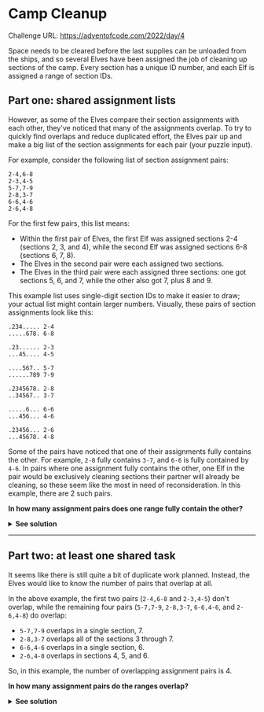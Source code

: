 # Camp Cleanup

Challenge URL: https://adventofcode.com/2022/day/4

Space needs to be cleared before the last supplies can be unloaded from the ships, and so several Elves have been assigned the job of cleaning up sections of the camp. Every section has a unique ID number, and each Elf is assigned a range of section IDs.

## Part one: shared assignment lists

However, as some of the Elves compare their section assignments with each other, they've noticed that many of the assignments overlap. To try to quickly find overlaps and reduce duplicated effort, the Elves pair up and make a big list of the section assignments for each pair (your puzzle input).

For example, consider the following list of section assignment pairs:

```
2-4,6-8
2-3,4-5
5-7,7-9
2-8,3-7
6-6,4-6
2-6,4-8
```

For the first few pairs, this list means:

- Within the first pair of Elves, the first Elf was assigned sections 2-4 (sections 2, 3, and 4), while the second Elf was assigned sections 6-8 (sections 6, 7, 8).
- The Elves in the second pair were each assigned two sections.
- The Elves in the third pair were each assigned three sections: one got sections 5, 6, and 7, while the other also got 7, plus 8 and 9.

This example list uses single-digit section IDs to make it easier to draw; your actual list might contain larger numbers. Visually, these pairs of section assignments look like this:

```
.234..... 2-4
.....678. 6-8

.23...... 2-3
...45.... 4-5

....567.. 5-7
......789 7-9

.2345678. 2-8
..34567.. 3-7

.....6... 6-6
...456... 4-6

.23456... 2-6
...45678. 4-8
```

Some of the pairs have noticed that one of their assignments fully contains the other. For example, `2-8` fully contains `3-7`, and `6-6` is fully contained by `4-6`. In pairs where one assignment fully contains the other, one Elf in the pair would be exclusively cleaning sections their partner will already be cleaning, so these seem like the most in need of reconsideration. In this example, there are 2 such pairs.

**In how many assignment pairs does one range fully contain the other?**

<details>
<summary><strong>See solution</strong></summary>

Thanks to Rust's `Range` construct, solving this problem is straightforward. We can start by handling input data and parsing it into proper ranges. As each line of input is in the format `2-4,6-8`, we can start small and create a function to convert the task info of the first elf into a range, so `2-4` should become `2..=4`. The code for this is:

```rust
pub fn create_range_of_tasks(task_range_info: &str) -> RangeInclusive<i32> {
    let parts: Vec<&str> = task_range_info.split("-").collect();
    let start: i32 = parts.get(0).unwrap().parse().unwrap();
    let end: i32 = parts.get(1).unwrap().parse().unwrap();

    start..=end
}

#[cfg(test)]
mod tests {
    // -- snip --
    #[test]
    fn should_create_a_range_from_a_string() {
        let range = create_range_of_tasks("2-8");
        let range: Vec<i32> = range.collect();

        assert_eq!(&2, range.first().unwrap());
        assert_eq!(&8, range.last().unwrap());
    }
}
```

We're basically splitting the input string (`2-8` in the test case) into two parts: `2` and `8`, then we are returning a range that starts at `start` (2) and ends at `end` inclusive (8). Error handling was pretty much overlooked here, as we're only using `.unwrap()` that will cause the program to panic if we don't get what we're expecting from the string.

With the function above, now we can parse a full line of input:

```rust
pub fn create_task_ranges_from_pair_info(str: &str) -> (RangeInclusive<i32>, RangeInclusive<i32>) {
    let parts: Vec<&str> = str.split(",").collect();

    (
        create_range_of_tasks(parts.get(0).unwrap()),
        create_range_of_tasks(parts.get(1).unwrap()),
    )
}

#[cfg(test)]
mod tests {
    // -- snip --
    #[test]
    fn should_create_ranges_from_pair_info() {
        let pair_info = "2-8,3-7";
        let (r1, r2) = create_task_ranges_from_pair_info(pair_info);
        let r1: Vec<i32> = r1.collect();
        let r2: Vec<i32> = r2.collect();

        assert_eq!(&2, r1.first().unwrap());
        assert_eq!(&8, r1.last().unwrap());

        assert_eq!(&3, r2.first().unwrap());
        assert_eq!(&7, r2.last().unwrap());
    }
}
```

The logic here is the same: splitting the line at `,`, then giving the two parts to `create_range_of_tasks`, which knows how to create a range out of a well-formatted string.

Now that we are working with ranges, we just need to implement logic to check whether or not a range fully contains the other:

```rust
pub fn range_fully_contains_other(r1: &RangeInclusive<i32>, r2: &RangeInclusive<i32>) -> bool {
    let mut fully_contains = true;

    for n in r2.clone() {
        if !r1.contains(&n) {
            fully_contains = false;
            break;
        }
    }

    fully_contains
}

#[cfg(test)]
mod tests {
    // -- snip --
  #[test]
    fn should_check_whether_or_not_a_range_fully_contains_the_other() {
        assert!(range_fully_contains_other(&(2..=3), &(2..=2)));
        assert!(range_fully_contains_other(&(2..=8), &(3..=7)));
        assert!(!range_fully_contains_other(&(3..=7), &(2..=8)));
    }
}
```

We're basically walking through each item in `r2`, checking whether or not `r1` contains it. As we want all items to be contained in the range, we are optimistically defining `fully_contains` as `true`. Then we iterate over a clone of `r2` and, if `r1` does not contain a given item, we set `fully_contains` to `false` and exit the loop.

That's all we need for part one, now we just need to add boilerplate code to load the input data and print the output:

```rust
fn main() {
    let contents = fs::read_to_string("sample.txt").expect("Should be able to read the file");

    let mut total_fully_contained = 0;
    for line in contents.lines() {
        let (r1, r2) = create_task_ranges_from_pair_info(line);
        let fully_contained =
            range_fully_contains_other(&r1, &r2) || range_fully_contains_other(&r2, &r1);

        println!(
            "r1: {:?}, r2: {:?} | fully contained? {}",
            r1, r2, fully_contained
        );

        if fully_contained {
            total_fully_contained += 1;
        }
    }

    println!("Total fully contained: {}", total_fully_contained);
}
```

Notice how we are checking both `range_fully_contains_other(&r1, &r2)` and `range_fully_contains_other(&r2, &r1)`, to make sure we're not only checking that the first range is fully contained by the second, but also to check that whether the second is fully contained by the first.

</details>

---

## Part two: at least one shared task

It seems like there is still quite a bit of duplicate work planned. Instead, the Elves would like to know the number of pairs that overlap at all.

In the above example, the first two pairs (`2-4,6-8` and `2-3,4-5`) don't overlap, while the remaining four pairs (`5-7,7-9`, `2-8,3-7`, `6-6,4-6`, and `2-6,4-8`) do overlap:

- `5-7,7-9` overlaps in a single section, 7.
- `2-8,3-7` overlaps all of the sections 3 through 7.
- `6-6,4-6` overlaps in a single section, 6.
- `2-6,4-8` overlaps in sections 4, 5, and 6.

So, in this example, the number of overlapping assignment pairs is 4.

**In how many assignment pairs do the ranges overlap?**

<details>
<summary><strong>See solution</strong></summary>

To solve this part of the challenge, we can use everything we've created for part 1 and just add a new method to check whether or not at least one item from a range is contained in the other:

```rust
pub fn range_overlaps(r1: &RangeInclusive<i32>, r2: &RangeInclusive<i32>) -> bool {
    let mut overlaps = false;

    for n in r2.clone() {
        if r1.contains(&n) {
            overlaps = true;
            break;
        }
    }

    overlaps
}

#[cfg(test)]
mod tests {
    // -- snip --
    #[test]
    fn should_check_whether_or_not_a_range_overlaps_with_the_other() {
        assert!(range_overlaps(&(5..=7), &(7..=9)));
        assert!(!range_overlaps(&(2..=3), &(4..=7)));
    }
}
```

The logic is similar to what was built for part 1, but now we start the `overlaps` variable with `false` and iterate over `r2`, checking whether or not `r1` contains the item `n`. If it returns true for any given item, we set `overlaps` to `true` and exit the loop.

The updated output at `main` looks like:

```rust
fn main() {
    let contents = fs::read_to_string("sample.txt").expect("Should be able to read the file");

    let mut total_fully_contained = 0;
    let mut total_overlaps = 0;
    for line in contents.lines() {
        let (r1, r2) = create_task_ranges_from_pair_info(line);
        let overlaps = range_overlaps(&r1, &r2) || range_overlaps(&r2, &r1);
        let fully_contained =
            range_fully_contains_other(&r1, &r2) || range_fully_contains_other(&r2, &r1);

        if overlaps {
            total_overlaps += 1;
        }

        if fully_contained {
            total_fully_contained += 1;
        }
    }

    println!(
        "Total fully contained: {} | Total overlaps: {}",
        total_fully_contained, total_overlaps
    );
}
```

That's all!

</details>
